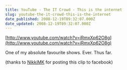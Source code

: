 ```yaml
---
title: YouTube - The IT Crowd - This is the internet
slug: youtube-the-it-crowd-this-is-the-internet
date_published: 2008-12-19T09:32:07.000Z
date_updated: 2008-12-19T09:32:07.000Z
---
```


[http://www.youtube.com/watch?v=iRmxXp62O8g](http://www.youtube.com/watch?v=iRmxXp62O8g)

One of my absolute favourite shows. Ever. Thus far.

(thanks to [NikkiMK](http://www.personal.psu.edu/lnm105/) for posting this clip to facebook)

